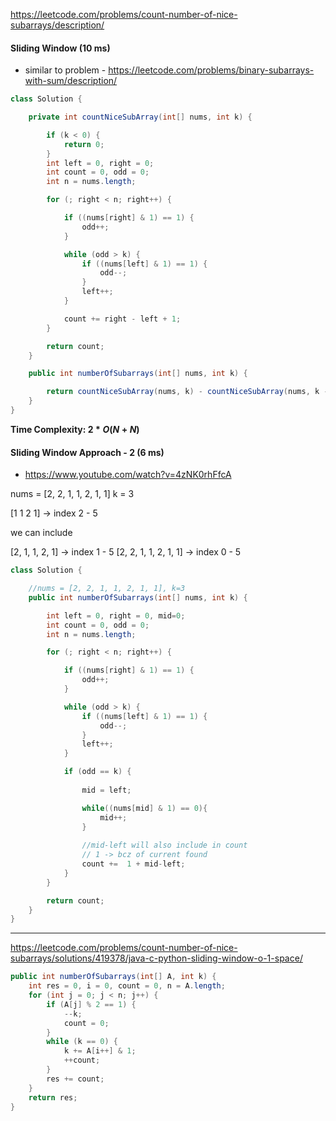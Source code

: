 https://leetcode.com/problems/count-number-of-nice-subarrays/description/

#### Sliding Window (10 ms)

* similar to problem - https://leetcode.com/problems/binary-subarrays-with-sum/description/

```java
class Solution {

    private int countNiceSubArray(int[] nums, int k) {

        if (k < 0) {
            return 0;
        }
        int left = 0, right = 0;
        int count = 0, odd = 0;
        int n = nums.length;

        for (; right < n; right++) {

            if ((nums[right] & 1) == 1) {
                odd++;
            }

            while (odd > k) {
                if ((nums[left] & 1) == 1) {
                    odd--;
                }
                left++;
            }

            count += right - left + 1;
        }

        return count;
    }

    public int numberOfSubarrays(int[] nums, int k) {

        return countNiceSubArray(nums, k) - countNiceSubArray(nums, k - 1);
    }
}
```

**Time Complexity: $2*O(N+N)$**

#### Sliding Window Approach - 2 (6 ms)

* https://www.youtube.com/watch?v=4zNK0rhFfcA

nums = [2, 2, 1, 1, 2, 1, 1]
k = 3

[1 1 2 1] &rarr; index 2 - 5

we can include

[2, 1, 1, 2, 1] &rarr; index 1 - 5
[2, 2, 1, 1, 2, 1, 1] &rarr; index 0 - 5


```java
class Solution {

    //nums = [2, 2, 1, 1, 2, 1, 1], k=3
    public int numberOfSubarrays(int[] nums, int k) {

        int left = 0, right = 0, mid=0;
        int count = 0, odd = 0;
        int n = nums.length;

        for (; right < n; right++) {

            if ((nums[right] & 1) == 1) {
                odd++;
            }

            while (odd > k) {
                if ((nums[left] & 1) == 1) {
                    odd--;
                }
                left++;
            }

            if (odd == k) {
                
                mid = left;

                while((nums[mid] & 1) == 0){
                    mid++;
                }
                
                //mid-left will also include in count
                // 1 -> bcz of current found
                count +=  1 + mid-left;
            }
        }

        return count;
    }
}
```
---

https://leetcode.com/problems/count-number-of-nice-subarrays/solutions/419378/java-c-python-sliding-window-o-1-space/

```java
public int numberOfSubarrays(int[] A, int k) {
    int res = 0, i = 0, count = 0, n = A.length;
    for (int j = 0; j < n; j++) {
        if (A[j] % 2 == 1) {
            --k;
            count = 0;
        }
        while (k == 0) {
            k += A[i++] & 1;
            ++count;
        }
        res += count;
    }
    return res;
}
```
